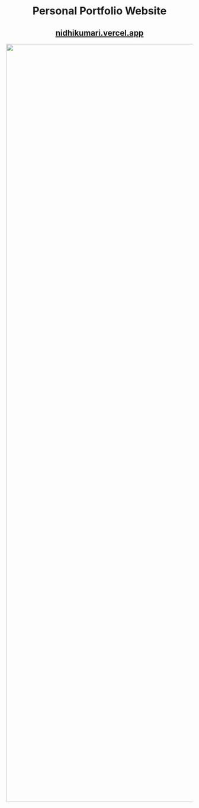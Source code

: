 <div align="center">

<h1>Personal Portfolio Website </h1>

<h2>
  <a href="https://nidhikumari.vercel.app/">nidhikumari.vercel.app</a>
</h2>


<div align="center">
  <a href="https://nidhikumari.vercel.app/">
  <img width="2040" alt="Device - Macbook Air" src="https://user-images.githubusercontent.com/77065920/176469357-6bd74b0d-6206-494e-9296-f0b2edeab524.png">
  </a>
</div>

<br/>

